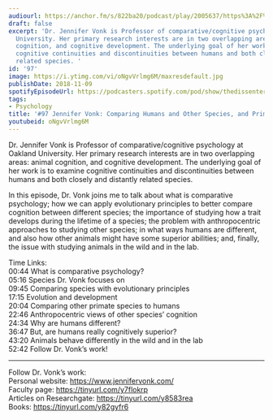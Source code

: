 ```yaml
---
audiourl: https://anchor.fm/s/822ba20/podcast/play/2005637/https%3A%2F%2Fd3ctxlq1ktw2nl.cloudfront.net%2Fproduction%2F2018-11-30%2F7707263-48000-2-1d5f80349a7f5.mp3
draft: false
excerpt: 'Dr. Jennifer Vonk is Professor of comparative/cognitive psychology at Oakland
  University. Her primary research interests are in two overlapping areas: animal
  cognition, and cognitive development. The underlying goal of her work is to examine
  cognitive continuities and discontinuities between humans and both closely and distantly
  related species. '
id: '97'
image: https://i.ytimg.com/vi/oNgvVrlmg6M/maxresdefault.jpg
publishDate: 2018-11-09
spotifyEpisodeUrl: https://podcasters.spotify.com/pod/show/thedissenter/episodes/97-Jennifer-Vonk-Comparing-Humans-and-Other-Species--and-Primate-Cognition-e2rn65
tags:
- Psychology
title: '#97 Jennifer Vonk: Comparing Humans and Other Species, and Primate Cognition'
youtubeid: oNgvVrlmg6M
---
```

<div class="timelinks">

Dr. Jennifer Vonk is Professor of comparative/cognitive psychology at Oakland University. Her primary research interests are in two overlapping areas: animal cognition, and cognitive development. The underlying goal of her work is to examine cognitive continuities and discontinuities between humans and both closely and distantly related species. 

In this episode, Dr. Vonk joins me to talk about what is comparative psychology; how we can apply evolutionary principles to better compare cognition between different species; the importance of studying how a trait develops during the lifetime of a species; the problem with anthropocentric approaches to studying other species; in what ways humans are different, and also how other animals might have some superior abilities; and, finally, the issue with studying animals in the wild and in the lab.

Time Links:  
<time>00:44</time> What is comparative psychology?  
<time>05:16</time> Species Dr. Vonk focuses on               
<time>09:45</time> Comparing species with evolutionary principles      
<time>17:15</time> Evolution and development      
<time>20:04</time> Comparing other primate species to humans      
<time>22:46</time> Anthropocentric views of other species’ cognition           
<time>24:34</time> Why are humans different?  
<time>36:47</time> But, are humans really cognitively superior?      
<time>43:20</time> Animals behave differently in the wild and in the lab  
<time>52:42</time> Follow Dr. Vonk’s work!

---

Follow Dr. Vonk’s work:  
Personal website: https://www.jennifervonk.com/   
Faculty page: https://tinyurl.com/y7flokrp  
Articles on Researchgate: https://tinyurl.com/y8583rea  
Books: https://tinyurl.com/y82gyfr6
</div>

